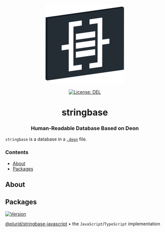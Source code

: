 <p align="center">
    <img src="https://raw.githubusercontent.com/plurid/stringbase/master/about/identity/stringbase-logo.png" height="250px">
    <br />
    <br />
    <a target="_blank" href="https://github.com/plurid/stringbase/blob/master/LICENSE">
        <img src="https://img.shields.io/badge/license-DEL-blue.svg?colorB=1380C3&style=for-the-badge" alt="License: DEL">
    </a>
</p>



<h1 align="center">
    stringbase
</h1>


<h3 align="center">
    Human-Readable Database Based on Deon
</h3>



`stringbase` is a database in a [`.deon`](https://github.com/plurid/deon) file.

### Contents

+ [About](#about)
+ [Packages](#packages)



## About





## Packages

<a target="_blank" href="https://www.npmjs.com/package/@plurid/stringbase">
    <img src="https://img.shields.io/npm/v/@plurid/stringbase.svg?logo=npm&colorB=1380C3&style=for-the-badge" alt="Version">
</a>

[@plurid/stringbase-javascript][stringbase-javascript] • the `JavaScript`/`TypeScript` implementation

[stringbase-javascript]: https://github.com/plurid/stringbase/tree/master/packages/stringbase-javascript

